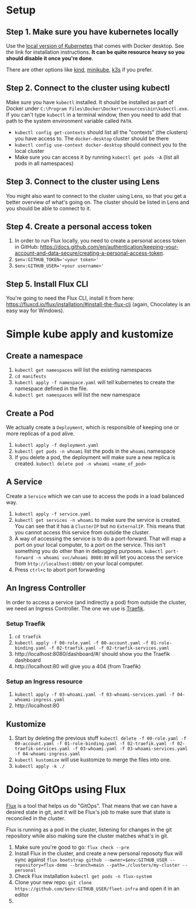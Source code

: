 # Setup
## Step 1. Make sure you have kubernetes locally
Use the [local version of Kubernetes](https://docs.docker.com/desktop/kubernetes/#enable-kubernetes) that comes with Docker desktop. See the link for installation instructions. **It can be quite resource heavy so you should disable it once you're done**.

There are other options like [kind](https://kind.sigs.k8s.io/), [minikube](https://minikube.sigs.k8s.io/docs/), [k3s](https://k3s.io/) if you prefer.

## Step 2. Connect to the cluster using kubectl
Make sure you have `kubectl` installed. It should be installed as part of Docker under `C:\Program Files\Docker\Docker\resources\bin\kubectl.exe`. If you can't type `kubectl` in a terminal window, then you need to add that path to the system environment variable called `PATH`.

- `kubectl config get-contexts` should list all the "contexts" (the clusters) you have access to. The `docker-desktop` cluster should be there
- `kubectl config use-context docker-desktop` should connect you to the local cluster
- Make sure you can access it by running `kubectl get pods -A` (list all pods in all namespaces)

## Step 3. Connect to the cluster using Lens
You might also want to connect to the cluster using Lens, so that you get a better overview of what's going on. The cluster should be listed in Lens and you should be able to connect to it.

## Step 4. Create a personal access token 
1. In order to run Flux locally, you need to create a personal access token in GitHub: https://docs.github.com/en/authentication/keeping-your-account-and-data-secure/creating-a-personal-access-token.
1. `$env:GITHUB_TOKEN='<your token>'`
1. `$env:GITHUB_USER='<your username>'`

## Step 5. Install Flux CLI
You're going to need the Flux CLI, install it from here: https://fluxcd.io/flux/installation/#install-the-flux-cli (again, Chocolatey is an easy way for Windows).

# Simple kube apply and kustomize
## Create a namespace
1. `kubectl get namespaces` will list the existing namespaces
1. `cd manifests`
1. `kubectl apply -f namespace.yaml` will tell kubernetes to create the namespace defined in the file.
1. `kubectl get namespaces` will list the new namespace

## Create a Pod
We actually create a `Deployment`, which is responsible of keeping one or more replicas of a pod alive.

1. `kubectl apply -f deployment.yaml`
1. `kubectl get pods -n whoami` list the pods in the `whoami` namespace
1. If you delete a pod, the deployment will make sure a new replica is created. `kubectl delete pod -n whoami <name_of_pod>`

## A Service
Create a `Service` which we can use to access the pods in a load balanced way.

1. `kubectl apply -f service.yaml`
1. `kubectl get services -n whoami` to make sure the service is created. You can see that it has a `ClusterIP` but no `ExternalIP`. This means that you cannot access this service from outside the cluster.
1. A way of accessing the service is to do a port-forward. That will map a port on your local computer, to a port on the service. This isn't something you do other than in debugging purposes. `kubectl port-forward -n whoami svc/whoami 8080:80` will let you access the service from `http://localhost:8080/` on your local computer.
1. Press `ctrl+c` to abort port forwarding

## An Ingress Controller
In order to access a service (and indirectly a pod) from outside the cluster, we need an Ingress Controller. The one we use is [Traefik](https://traefik.io/).

### Setup Traefik
1. `cd traefik`
1. `kubectl apply -f 00-role.yaml -f 00-account.yaml -f 01-role-binding.yaml -f 02-traefik.yaml -f 02-traefik-services.yaml`
1. http://localhost:8080/dashboard/#/ should show you the Traefik dashboard
1. http://localhost:80 will give you a 404 (from Traefik)

### Setup an Ingress resource
1. `kubectl apply -f 03-whoami.yaml -f 03-whoami-services.yaml -f 04-whoami-ingress.yaml`
1. http://localhost:80

## Kustomize

1. Start by deleting the previous stuff `kubectl delete -f 00-role.yaml -f 00-account.yaml -f 01-role-binding.yaml -f 02-traefik.yaml -f 02-traefik-services.yaml -f 03-whoami.yaml -f 03-whoami-services.yaml -f 04-whoami-ingress.yaml`
1. `kubectl kustomize` will use kustomize to merge the files into one.
1. `kubectl apply -k ./`

# Doing GitOps using Flux
[Flux](https://fluxcd.io/) is a tool that helps us do "GitOps". That means that we can have a desired state in git, and it will be Flux's job to make sure that state is reconciled in the cluster.

Flux is running as a pod in the cluster, listening for changes in the git repository while also making sure the cluster matches what's in git.

1. Make sure you're good to go: `flux check --pre`
1. Install Flux in the cluster, and create a new personal reposoty flux will sync against `flux bootstrap github --owner=$env:GITHUB_USER --repository=flux-demo --branch=main --path=./clusters/my-cluster --personal`
1. Check Flux installation `kubectl get pods -n flux-system`
1. Clone your new repo: `git clone https://github.com/$env:GITHUB_USER/fleet-infra` and open it in an editor
1. 
